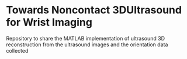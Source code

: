 # Towards Noncontact 3DUltrasound for Wrist Imaging

Repository to share the MATLAB implementation of ultrasound 3D reconstruction from the ultrasound images and the orientation data collected
